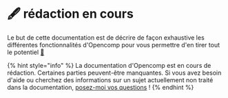 # 🖋 rédaction en cours

Le but de cette documentation est de décrire de façon exhaustive les différentes fonctionnalités d'Opencomp pour vous permettre d'en tirer tout le potentiel [🙂](https://emojipedia.org/slightly-smiling-face/)

{% hint style="info" %}
La documentation d'Opencomp est en cours de rédaction. Certaines parties peuvent-être manquantes. Si vous avez besoin d'aide ou cherchez des informations sur un sujet actuellement non traité dans la documentation, [posez-moi vos questions](https://go.crisp.chat/chat/embed/?website_id=05d64302-9ccf-44f5-ae19-0e61a3c18d5b) !
{% endhint %}



